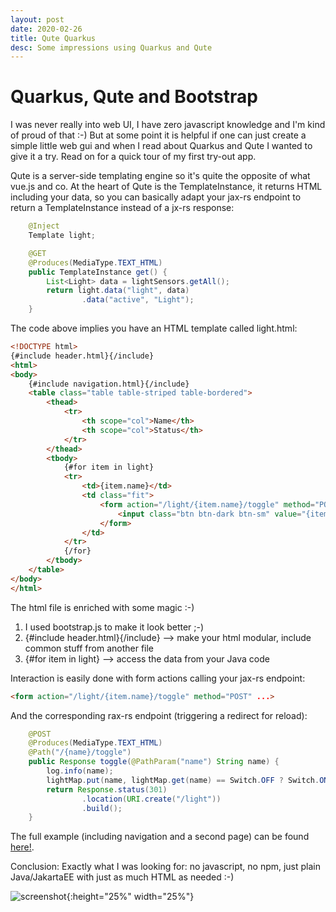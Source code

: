 ```yaml
---
layout: post
date: 2020-02-26
title: Qute Quarkus
desc: Some impressions using Quarkus and Qute
---
```

# Quarkus, Qute and Bootstrap
I was never really into web UI, I have zero javascript knowledge and I'm kind of proud of that :-)
But at some point it is helpful if one can just create a simple little web gui and when I read about Quarkus and Qute I wanted to give it a try. Read on for a quick tour of my first try-out app.

Qute is a server-side templating engine so it's quite the opposite of what vue.js and co. At the heart of Qute is the TemplateInstance, it returns HTML including your data, so you can basically adapt your jax-rs endpoint to return a TemplateInstance instead of a jx-rs response:
```java
    @Inject
    Template light;

    @GET
    @Produces(MediaType.TEXT_HTML)
    public TemplateInstance get() {
        List<Light> data = lightSensors.getAll();
        return light.data("light", data)
                .data("active", "Light");
    }
```

The code above implies you have an HTML template called light.html:
```html
<!DOCTYPE html>
{#include header.html}{/include}
<html>
<body>
	{#include navigation.html}{/include}
	<table class="table table-striped table-bordered">
		<thead>
			<tr>
				<th scope="col">Name</th>
				<th scope="col">Status</th>
			</tr>
		</thead>
		<tbody>
			{#for item in light}
			<tr>
				<td>{item.name}</td>
				<td class="fit">
					<form action="/light/{item.name}/toggle" method="POST" name="toggle-{item.name}" up-target=".container">
						<input class="btn btn-dark btn-sm" value="{item.status}" type="submit">
					</form>
				</td>
			</tr>
			{/for}
		</tbody>
	</table>
</body>
</html>
```

The html file is enriched with some magic :-) 
1. I used bootstrap.js to make it look better ;-)
2. {#include header.html}{/include} --> make your html modular, include common stuff from another file
3. {#for item in light} --> access the data from your Java code

Interaction is easily done with form actions calling your jax-rs endpoint:
```html
<form action="/light/{item.name}/toggle" method="POST" ...>
```
And the corresponding rax-rs endpoint (triggering a redirect for reload):
```java
    @POST
    @Produces(MediaType.TEXT_HTML)
    @Path("/{name}/toggle")
    public Response toggle(@PathParam("name") String name) {
        log.info(name);
        lightMap.put(name, lightMap.get(name) == Switch.OFF ? Switch.ON : Switch.OFF);
        return Response.status(301)
                .location(URI.create("/light"))
                .build();
    }
```

The full example (including navigation and a second page) can be found [here!](https://github.com/rikcarve/quarkus).

Conclusion: Exactly what I was looking for: no javascript, no npm, just plain Java/JakartaEE with just as much HTML as needed :-)

![screenshot](https://rikcarve.github.io/images/screenshot.jpg){:height="25%" width="25%"}
